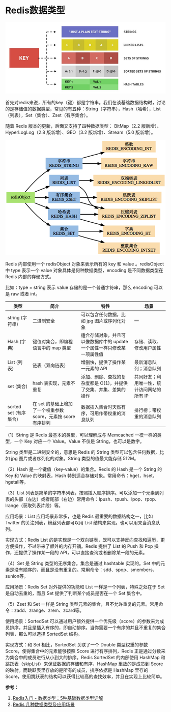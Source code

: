 # Redis数据类型


![](assets/Redis数据类型/redis基本类型.jpeg)

首先对redis来说，所有的key（键）都是字符串。我们在谈基础数据结构时，讨论的是存储值的数据类型，常见的有五种：String（字符串），Hash（哈希），List（列表），Set（集合）、Zset（有序集合）。 

随着 Redis 版本的更新，后面又支持了四种数据类型： BitMap（2.2 版新增）、HyperLogLog（2.8 版新增）、GEO（3.2 版新增）、Stream（5.0 版新增）。

![](assets/Redis数据类型/redis数据类型与存储方式对应关系.png)

Redis 内部使用一个 redisObject 对象来表示所有的 key 和 value 。redisObject 中 type 表示一个 value 对象具体是何种数据类型，encoding 是不同数据类型在 Redis 内部的存储方式。

比如：type = string 表示 value 存储的是一个普通字符串，那么 encoding 可以是 raw 或者 int。

| 类型                | 简介                                       | 特性                                       | 场景                      |
| ----------------- | ---------------------------------------- | ---------------------------------------- | ----------------------- |
| string (字符串)      | 二进制安全                                    | 可以包含任何数据，比如 jpg 图片或序列化对象                 | —                       |
| Hash (字典)         | 键值对集合，即编程语言中的 map 类型                     | 适合存储对象，并且可以像数据库中的 update 一个属性一样只修改某一项属性值 | 存储、读取、修改用户属性            |
| List (列表)         | 链表（双向链表）                                 | 增删快，提供了操作某一元素的 API                       | 最新消息队列；消息队列             |
| set (集合)          | hash 表实现，元素不重复                           | 添加、删除、查找的复杂度都是 O(1)，并提供了交集、并集、差集的操作      | 共同好友；利用唯一性，统计访问网站的所有 IP |
| sorted set (有序集合) | 在 set 的基础上增加了一个权重参数 score，元素按 score 有序排列 | 数据插入集合时天然有序，可用作带权重的消息队列                  | 排行榜；带权重的消息队列            |

（1）String 是 Redis 最基本的类型，可以理解成与 Memcached 一模一样的类型，一个 Key 对应一个 Value。Value 不仅是 String，也可以是数字。

String 类型是二进制安全的，意思是 Redis 的 String 类型可以包含任何数据，比如 jpg 图片或者序列化的对象。String 类型的值最大能存储 512M。

（2）Hash 是一个键值（key-value）的集合。Redis 的 Hash 是一个 String 的 Key 和 Value 的映射表，Hash 特别适合存储对象。常用命令：hget，hset，hgetall等。

（3）List 列表是简单的字符串列表，按照插入顺序排序。可以添加一个元素到列表的头部（左边）或者尾部（右边）常用命令：lpush、rpush、lpop、rpop、lrange（获取列表片段）等。

应用场景：List 应用场景非常多，也是 Redis 最重要的数据结构之一，比如 Twitter 的关注列表，粉丝列表都可以用 List 结构来实现。也可以用来当消息队列。

实现方式：Redis List 的是实现是一个双向链表，既可以支持反向查找和遍历，更方便操作，不过带来了额外的内存开销。Redis 提供了 List 的 Push 和 Pop 操作，还提供了操作某一段的 API，可以直接查询或者删除某一段的元素。

（4）Set 是 String 类型的无序集合。集合是通过 hashtable 实现的。Set 中的元素是没有顺序的，而且是没有重复的。常用命令：sdd、spop、smembers、sunion等。

应用场景：Redis Set 对外提供的功能和 List 一样是一个列表，特殊之处在于 Set 是自动去重的，而且 Set 提供了判断某个成员是否在一个 Set 集合中。

（5）Zset 和 Set 一样是 String 类型元素的集合，且不允许重复的元素。常用命令：zadd、zrange、zrem、zcard等。

使用场景：SortedSet 可以通过用户额外提供一个优先级（score）的参数来为成员排序，并且是插入有序的，即自动排序。当你需要一个有序的并且不重复的集合列表，那么可以选择 SortedSet 结构。

实现方式：和 Set 相比，SortedSet 关联了一个 Double 类型权重的参数 Score，使得集合中的元素能够按照 Score 进行有序排列，Redis 正是通过分数来为集合中的成员进行从小到大的排序。Redis SortedSet 的内部使用 HashMap 和跳跃表（skipList）来保证数据的存储和有序，HashMap 里放的是成员到 Score 的映射。而跳跃表里存放的是所有的成员，排序依据是 HashMap 里存的 Score，使用跳跃表的结构可以获得比较高的查找效率，并且在实现上比较简单。

**参考：**

1. [Redis入门 - 数据类型：5种基础数据类型详解](https://pdai.tech/md/db/nosql-redis/db-redis-data-types.html)
2. [Redis 几种数据类型及应用场景](https://juejin.cn/post/6844903951502934030)
